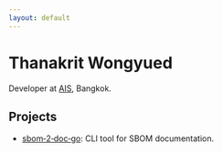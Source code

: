 ```yaml
---
layout: default
---
```

# Thanakrit Wongyued

Developer at [AIS](https://www.ais.th/), Bangkok.

## Projects
- [sbom‑2‑doc‑go](https://github.com/thanakritks/sbom-2-doc-go): CLI tool for SBOM documentation.
